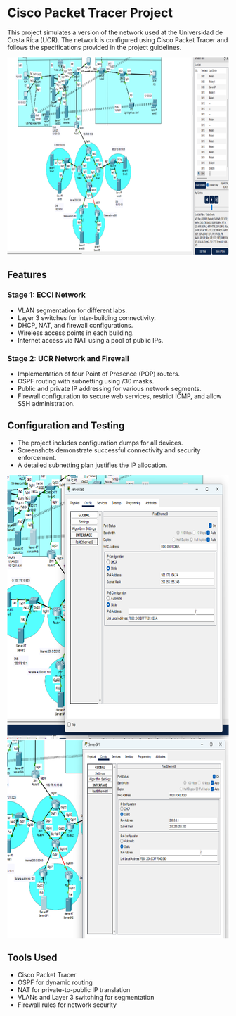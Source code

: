 # Cisco Packet Tracer Project
This project simulates a version of the network used at the Universidad de Costa Rica (UCR). The network is configured using Cisco Packet Tracer and follows the specifications provided in the project guidelines.

<img src="screenshots/Screenshot 2024-12-02 014109.png" alt="N/A" width="950" height="450">

## Features
### Stage 1: ECCI Network
- VLAN segmentation for different labs.
- Layer 3 switches for inter-building connectivity.
- DHCP, NAT, and firewall configurations.
- Wireless access points in each building.
- Internet access via NAT using a pool of public IPs.

### Stage 2: UCR Network and Firewall
- Implementation of four Point of Presence (POP) routers.
- OSPF routing with subnetting using /30 masks.
- Public and private IP addressing for various network segments.
- Firewall configuration to secure web services, restrict ICMP, and allow SSH administration.

## Configuration and Testing

- The project includes configuration dumps for all devices.
- Screenshots demonstrate successful connectivity and security enforcement.
- A detailed subnetting plan justifies the IP allocation.

<img src="screenshots/Screenshot 2024-12-02 014359.png" alt="N/A" width="850" height="600">

<img src="screenshots/Screenshot 2024-12-02 014451.png" alt="N/A" width="850" height="450">

## Tools Used
- Cisco Packet Tracer
- OSPF for dynamic routing
- NAT for private-to-public IP translation
- VLANs and Layer 3 switching for segmentation
- Firewall rules for network security



